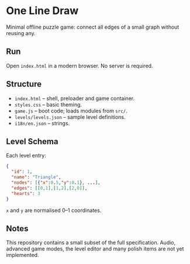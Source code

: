 # One Line Draw

Minimal offline puzzle game: connect all edges of a small graph without reusing any.

## Run
Open `index.html` in a modern browser. No server is required.

## Structure
- `index.html` – shell, preloader and game container.
- `styles.css` – basic theming.
- `game.js` – boot code; loads modules from `src/`.
- `levels/levels.json` – sample level definitions.
- `i18n/en.json` – strings.

## Level Schema
Each level entry:
```json
{
  "id": 1,
  "name": "Triangle",
  "nodes": [{"x":0.5,"y":0.1}, ...],
  "edges": [[0,1],[1,2],[2,0]],
  "hearts": 3
}
```
`x` and `y` are normalised 0–1 coordinates.

## Notes
This repository contains a small subset of the full specification. Audio, advanced game modes, the level editor and many polish items are not yet implemented.

